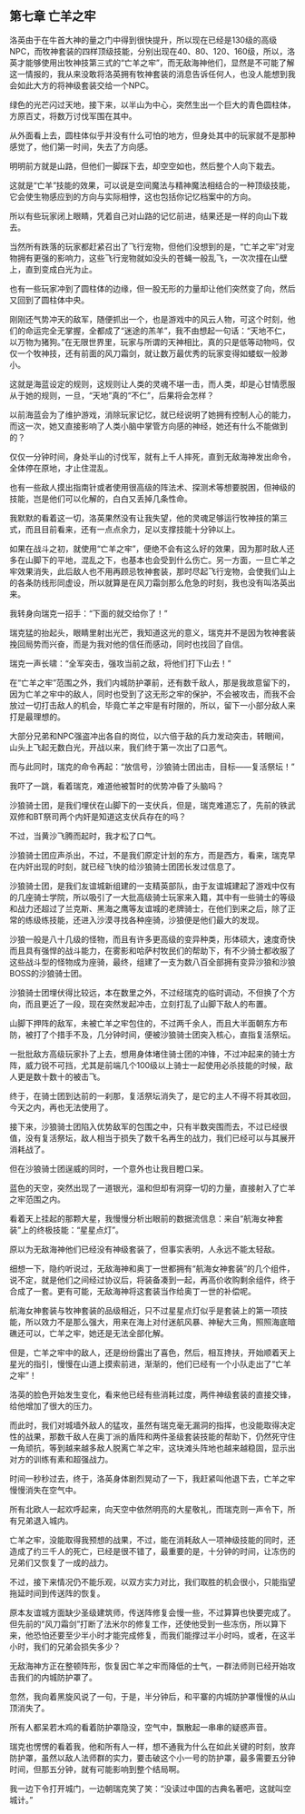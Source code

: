 ## 第七章 亡羊之牢

洛英由于在牛首大神的量之门中得到很快提升，所以现在已经是130级的高级NPC，而牧神套装的四样顶级技能，分别出现在40、80、120、160级，所以，洛英才能够使用出牧神技第三式的“亡羊之牢”，而无敌海神他们，显然是不可能了解这一情报的，我从来没敢将洛英拥有牧神套装的消息告诉任何人，也没人能想到我会如此大方的将神级套装交给一个NPC。

绿色的光芒闪过天地，接下来，以半山为中心，突然生出一个巨大的青色圆柱体，方原百丈，将数万讨伐军围在其中。

从外面看上去，圆柱体似乎并没有什么可怕的地方，但身处其中的玩家就不是那种感觉了，他们第一时间，失去了方向感。

明明前方就是山路，但他们一脚踩下去，却空空如也，然后整个人向下栽去。

这就是“亡羊”技能的效果，可以说是空间魔法与精神魔法相结合的一种顶级技能，它会使生物感应到的方向与实际相悖，这也包括你记忆档案中的方向。

所以有些玩家闭上眼睛，凭着自己对山路的记忆前进，结果还是一样的向山下栽去。

当然所有跌落的玩家都赶紧召出了飞行宠物，但他们没想到的是，“亡羊之牢”对宠物拥有更强的影响力，这些飞行宠物就如没头的苍蝇一般乱飞，一次次撞在山壁上，直到变成白光为止。

也有一些玩家冲到了圆柱体的边缘，但一股无形的力量却让他们突然变了向，然后又回到了圆柱体中央。

刚刚还气势冲天的敌军，随便抓出一个，也是游戏中的风云人物，可这个时刻，他们的命运完全无掌握，全都成了“迷途的羔羊”，我不由想起一句话：“天地不仁，以万物为猪狗。”在无限世界里，玩家与所谓的天神相比，真的只是低等动物吗，仅仅一个牧神技，还有前面的风刀霜剑，就让数万最优秀的玩家变得如蝼蚁一般渺小。

这就是海蓝设定的规则，这规则让人类的灵魂不堪一击，而人类，却是心甘情愿服从于她的规则，一旦，“天地”真的“不仁”，后果将会怎样？

以前海蓝会为了维护游戏，消除玩家记忆，就已经说明了她拥有控制人心的能力，而这一次，她又直接影响了人类小脑中掌管方向感的神经，她还有什么不能做到的？

仅仅一分钟时间，身处半山的讨伐军，就有上千人摔死，直到无敌海神发出命令，全体停在原地，才止住混乱。

也有一些敌人摸出指南针或者使用很高级的阵法术、探测术等想要脱困，但神级的技能，岂是他们可以化解的，白白又丢掉几条性命。

我默默的看着这一切，洛英果然没有让我失望，他的灵魂足够运行牧神技的第三式，而且目前看来，还有一点点余力，足以支撑技能十分钟以上。

如果在战斗之初，就使用“亡羊之牢”，便绝不会有这么好的效果，因为那时敌人还多在山脚下的平地，混乱之下，也基本也会受到什么伤亡。另一方面，一旦亡羊之牢效果消失，此后敌人也不用再顾忌牧神套装，那时尽起飞行宠物，会使我们山上的各条防线形同虚设，所以就算是在风刀霜剑那么危急的时刻，我也没有叫洛英出来。

我转身向瑞克一招手：“下面的就交给你了！”

瑞克猛的抬起头，眼睛里射出光芒，我知道这光的意义，瑞克并不是因为牧神套装挽回局势而兴奋，而是为我对他的信任而感动，同时也找回了自信。

瑞克一声长啸：“全军突击，强攻当前之敌，将他们打下山去！”

在“亡羊之牢”范围之外，我们内城防护罩前，还有数千敌人，那是我故意留下的，因为亡羊之牢中的敌人，同时也受到了这无形之牢的保护，不会被攻击，而我不会放过一切打击敌人的机会，毕竟亡羊之牢是有时限的，所以，留下一小部分敌人来打是最理想的。

大部分兄弟和NPC强盗冲出各自的岗位，以六倍于敌的兵力发动突击，转眼间，山头上飞起无数白光，开战以来，我们终于第一次出了口恶气。

而与此同时，瑞克的命令再起：“放信号，沙狼骑士团出击，目标——复活祭坛！”

我吓了一跳，看着瑞克，难道他被暂时的优势冲昏了头脑吗？

沙狼骑士团，是我们埋伏在山脚下的一支伏兵，但是，瑞克难道忘了，先前的铁武双修和BT祭司两个内奸是知道这支伏兵存在的吗？

不过，当黄沙飞腾而起时，我才松了口气。

沙狼骑士团应声杀出，不过，不是我们原定计划的东方，而是西方，看来，瑞克早在内奸出现的时刻，就已经飞快的给沙狼骑士团团长发过信息了。

沙狼骑士团，是我们友谊城新组建的一支精英部队，由于友谊城建起了游戏中仅有的几座骑士学院，所以吸引了一大批高级骑士玩家来入籍，其中有一些骑士的等级和战力还超过了兰克斯、黑海之鹰等友谊城的老牌骑士，在他们到来之后，除了正常的练级练技能，还进入沙漠寻找各种座骑，沙狼便是他们最大的发现。

沙狼一般是八十几级的怪物，而且有许多更高级的变异种类，形体硕大，速度奇快而且具有强悍的战斗能力，在雾影和哈萨村牧民们的帮助下，有不少骑士都收服了这些战斗型的怪物成为座骑，最终，组建了一支为数八百全部拥有变异沙狼和沙狼BOSS的沙狼骑士团。

沙狼骑士团埋伏得比较远，本在数里之外，不过经瑞克的临时调动，不但换了个方向，而且更近了一段，现在突然发起冲击，立刻打乱了山脚下敌人的布置。

山脚下押阵的敌军，未被亡羊之牢包住的，不过两千余人，而且大半面朝东方布防，被打了个措手不及，几分钟时间，便被沙狼骑士团突入核心，直指复活祭坛。

一批批敌方高级玩家扑了上去，想用身体堵住骑士团的冲锋，不过冲起来的骑士方阵，威力锐不可挡，尤其是前端几个100级以上骑士一起使用必杀技能的时候，敌人更是数十数十的被击飞。

终于，在骑士团到达前的一刹那，复活祭坛消失了，是它的主人不得不将其收回，今天之内，再也无法使用了。

接下来，沙狼骑士团陷入优势敌军的包围之中，只有半数突围而去，不过已经很值，没有复活祭坛，敌人相当于损失了数千名再生的战力，我们已经可以与其展开消耗战了。

但在沙狼骑士团逞威的同时，一个意外也让我目瞪口呆。

蓝色的天空，突然出现了一道银光，温和但却有洞穿一切的力量，直接射入了亡羊之牢范围之内。

看着天上挂起的那颗大星，我慢慢分析出眼前的数据流信息：来自“航海女神套装”上的终极技能：“星星点灯”。

原以为无敌海神他们已经没有神级套装了，但事实表明，人永远不能太轻敌。

细想一下，隐约听说过，无敌海神和奥丁一世都拥有“航海女神套装”的几个组件，说不定，就是他们之间经过协议后，将装备凑到一起，再高价收购剩余组件，终于合成了一套。更有可能，无敌海神将这套装当作给奥丁一世的补偿呢。

航海女神套装与牧神套装的品级相近，只不过星星点灯似乎是套装上的第一项技能，所以效力不是那么强大，用来在海上对付迷航风暴、神秘大三角，照照海底暗礁还可以，亡羊之牢，她还是无法全部化解。

但是，亡羊之牢中的敌人，还是纷纷露出了喜色，然后，相互搀扶，开始顺着天上星光的指引，慢慢在山道上摸索前进，渐渐的，他们已经有一个小队走出了“亡羊之牢”！

洛英的脸色开始发生变化，看来他已经有些消耗过度，两件神级套装的直接交锋，给他增加了很大的压力。

而此时，我们对城墙外敌人的猛攻，虽然有瑞克毫无漏洞的指挥，也没能取得决定性的战果，那数千敌人在奥丁派的盾阵和两件圣级套装技能的帮助下，仍然死守住一角顽抗，等到越来越多敌人脱离亡羊之牢，这块滩头阵地也越来越稳固，显示出对方的训练有素和超强战力。

时间一秒秒过去，终于，洛英身体剧烈晃动了一下，我赶紧叫他退下去，亡羊之牢慢慢消失在空气中。

所有北欧人一起欢呼起来，向天空中依然明亮的大星敬礼，而瑞克则一声令下，所有兄弟退入城内。

亡羊之牢，没能取得我预想的战果，不过，能在消耗敌人一项神级技能的同时，还造成了约三千人的死亡，已经是很不错了，最重要的是，十分钟的时间，让冻伤的兄弟们又恢复了一成的战力。

不过，接下来情况仍不能乐观，以双方实力对比，我们取胜的机会很小，只能指望拖延时间到传送阵的恢复。

原本友谊城方面缺少圣级建筑师，传送阵修复会慢一些，不过算算也快要完成了。但先前的“风刀霜剑”打断了法米尔的修复工作，还使他受到一些冻伤，所以算下来，他恐怕还要至少半小时才能完成修复，而我们能撑过半小时吗，或者，在这半小时，我们的兄弟会损失多少？

无敌海神方正在整顿阵形，恢复因亡羊之牢而降低的士气，一群法师则已经开始攻击我们的内城防护罩了。

忽然，我向着黑旋风说了一句，于是，半分钟后，和平寨的内城防护罩慢慢的从山顶消失了。

所有人都呆若木鸡的看着防护罩隐没，空气中，飘散起一串串的疑惑声音。

瑞克也愣愣的看着我，他和所有人一样，想不通我为什么在如此关键的时刻，放弃防护罩，虽然以敌人法师群的实力，要击破这个小一号的防护罩，最多需要五分钟时间，但那五分钟，就有可能影响到整个结局啊。

我一边下令打开城门，一边朝瑞克笑了笑：“没读过中国的古典名著吧，这就叫空城计。”

